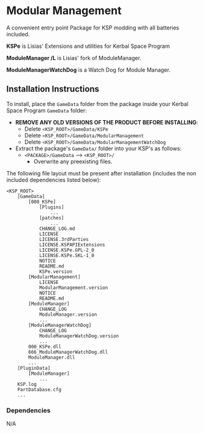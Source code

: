 # Modular Management

A convenient entry point Package for KSP modding with all batteries included.

**KSPe** is Lisias' Extensions and utilities for Kerbal Space Program

**ModuleManager /L** is Lisias' fork of ModuleManager.

**ModuleManagerWatchDog** is a Watch Dog for Module Manager.


## Installation Instructions

To install, place the `GameData` folder from the package inside your Kerbal Space Program `GameData` folder:

* **REMOVE ANY OLD VERSIONS OF THE PRODUCT BEFORE INSTALLING**:
	+ Delete `<KSP_ROOT>/GameData/KSPe`
	+ Delete `<KSP_ROOT>/GameData/ModularManagement`
	+ Delete `<KSP_ROOT>/GameData/ModularManagementWatchDog`
* Extract the package's `GameData/` folder into your KSP's as follows:
	+ `<PACKAGE>/GameData` --> `<KSP_ROOT>/`
		- Overwrite any preexisting files.

The following file layout must be present after installation (includes the non included dependencies listed below):

```
<KSP_ROOT>
	[GameData]
		[000_KSPe]
			[Plugins]
				...
			[patches]
				...
			CHANGE_LOG.md
			LICENSE
			LICENSE.3rdParties
			LICENSE.KSPAPIExtensions
			LICENSE.KSPe.GPL-2_0
			LICENSE.KSPe.SKL-1_0
			NOTICE
			README.md
			KSPe.version
		[ModularManagement]
			LICENSE
			ModularManagement.version
			NOTICE
			README.md
		[ModuleManager]
			CHANGE_LOG
			ModuleManager.version
			...
		[ModuleManagerWatchDog]
			CHANGE_LOG
			ModuleManagerWatchDog.version
			...
		000_KSPe.dll
		666_ModuleManagerWatchDog.dll
		ModuleManager.dll
		...
	[PluginData]
		[ModuleManager]
			...
	KSP.log
	PartDatabase.cfg
	...
```


### Dependencies

N/A


